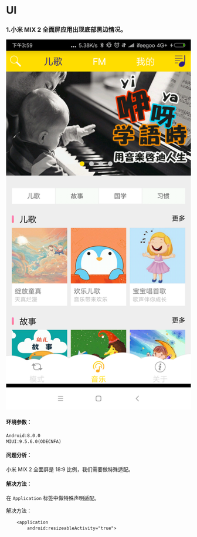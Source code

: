 # UI 


### 1.小米 MIX 2 全面屏应用出现底部黑边情况。

![](/img/mix2-black-edge.png)


#### 环境参数：

```
Android:8.0.0
MIUI:9.5.6.0(ODECNFA)
```

#### 问题分析：

小米 MIX 2 全面屏是 18:9 比例，我们需要做特殊适配。

#### 解决方法：

在 `Application` 标签中做特殊声明适配。

解决方法：

```
    <application
        android:resizeableActivity="true">
```





